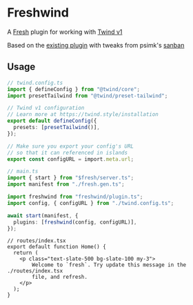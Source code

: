 # Freshwind

A [Fresh](https://fresh.deno.dev/) plugin for working with [Twind v1](https://github.com/tw-in-js/twind/)

Based on the [existing plugin](https://github.com/denoland/fresh/tree/1b3c9f2569c5d56a6d37c366cb5940f26b7e131e/plugins)
with tweaks from psimk's [sanban](https://github.com/psimk/sanban/blob/main/plugins/twind.ts)

## Usage

```typescript
// twind.config.ts
import { defineConfig } from "@twind/core";
import presetTailwind from "@twind/preset-tailwind";

// Twind v1 configuration
// Learn more at https://twind.style/installation
export default defineConfig({
  presets: [presetTailwind()],
});

// Make sure you export your config's URL
// so that it can referenced in islands
export const configURL = import.meta.url;
```

```typescript
// main.ts
import { start } from "$fresh/server.ts";
import manifest from "./fresh.gen.ts";

import freshwind from "freshwind/plugin.ts";
import config, { configURL } from "./twind.config.ts";

await start(manifest, {
  plugins: [freshwind(config, configURL)],
});
```

```tsx
// routes/index.tsx
export default function Home() {
  return (
    <p class="text-slate-500 bg-slate-100 my-3">
        Welcome to `fresh`. Try update this message in the ./routes/index.tsx
        file, and refresh.
    </p>
  );
}
```